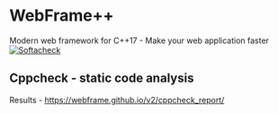 # WebFrame++
Modern web framework for C++17 - Make your web application faster [![Softacheck](https://softacheck.com/app/repository/WebFrame/Core/badge)](https://softacheck.com/app/repository/WebFrame/Core/issues)
## Cppcheck - static code analysis
Results - https://webframe.github.io/v2/cppcheck_report/
